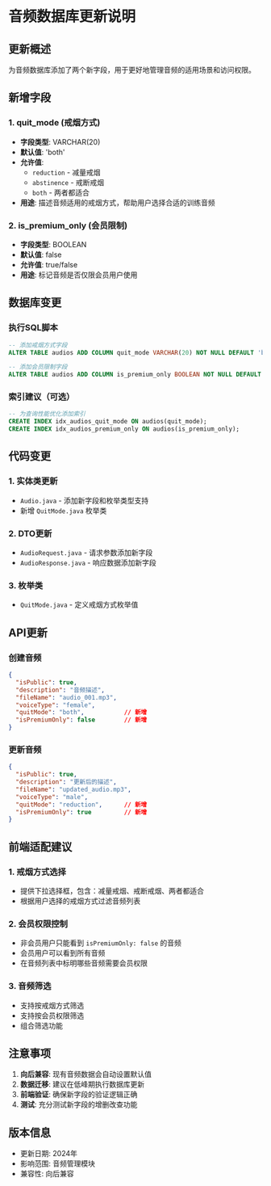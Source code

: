 # 音频数据库更新说明

## 更新概述
为音频数据库添加了两个新字段，用于更好地管理音频的适用场景和访问权限。

## 新增字段

### 1. quit_mode (戒烟方式)
- **字段类型**: VARCHAR(20)
- **默认值**: 'both'
- **允许值**: 
  - `reduction` - 减量戒烟
  - `abstinence` - 戒断戒烟  
  - `both` - 两者都适合
- **用途**: 描述音频适用的戒烟方式，帮助用户选择合适的训练音频

### 2. is_premium_only (会员限制)
- **字段类型**: BOOLEAN
- **默认值**: false
- **允许值**: true/false
- **用途**: 标记音频是否仅限会员用户使用

## 数据库变更

### 执行SQL脚本
```sql
-- 添加戒烟方式字段
ALTER TABLE audios ADD COLUMN quit_mode VARCHAR(20) NOT NULL DEFAULT 'both' COMMENT '戒烟方式：reduction(减量), abstinence(戒断), both(两者都适合)';

-- 添加会员限制字段  
ALTER TABLE audios ADD COLUMN is_premium_only BOOLEAN NOT NULL DEFAULT FALSE COMMENT '是否仅会员可用';
```

### 索引建议（可选）
```sql
-- 为查询性能优化添加索引
CREATE INDEX idx_audios_quit_mode ON audios(quit_mode);
CREATE INDEX idx_audios_premium_only ON audios(is_premium_only);
```

## 代码变更

### 1. 实体类更新
- `Audio.java` - 添加新字段和枚举类型支持
- 新增 `QuitMode.java` 枚举类

### 2. DTO更新  
- `AudioRequest.java` - 请求参数添加新字段
- `AudioResponse.java` - 响应数据添加新字段

### 3. 枚举类
- `QuitMode.java` - 定义戒烟方式枚举值

## API更新

### 创建音频
```json
{
  "isPublic": true,
  "description": "音频描述",
  "fileName": "audio_001.mp3", 
  "voiceType": "female",
  "quitMode": "both",           // 新增
  "isPremiumOnly": false        // 新增
}
```

### 更新音频
```json
{
  "isPublic": true,
  "description": "更新后的描述",
  "fileName": "updated_audio.mp3",
  "voiceType": "male",
  "quitMode": "reduction",      // 新增
  "isPremiumOnly": true         // 新增
}
```

## 前端适配建议

### 1. 戒烟方式选择
- 提供下拉选择框，包含：减量戒烟、戒断戒烟、两者都适合
- 根据用户选择的戒烟方式过滤音频列表

### 2. 会员权限控制
- 非会员用户只能看到 `isPremiumOnly: false` 的音频
- 会员用户可以看到所有音频
- 在音频列表中标明哪些音频需要会员权限

### 3. 音频筛选
- 支持按戒烟方式筛选
- 支持按会员权限筛选
- 组合筛选功能

## 注意事项

1. **向后兼容**: 现有音频数据会自动设置默认值
2. **数据迁移**: 建议在低峰期执行数据库更新
3. **前端验证**: 确保新字段的验证逻辑正确
4. **测试**: 充分测试新字段的增删改查功能

## 版本信息
- 更新日期: 2024年
- 影响范围: 音频管理模块
- 兼容性: 向后兼容 